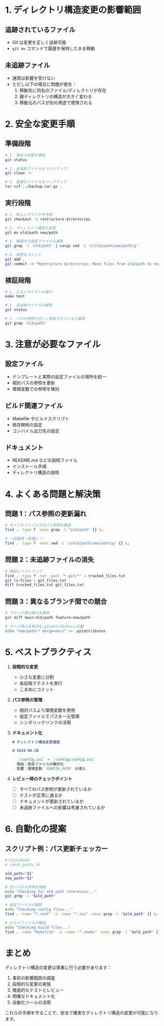 # 1. ディレクトリ構造変更の影響範囲

## 追跡されているファイル

- Git は変更を正しく追跡可能
- `git mv` コマンドで履歴を保持したまま移動

## 未追跡ファイル

- 通常は影響を受けない
- ただし以下の場合に問題が発生：
  1. 移動先に同名のファイル/ディレクトリが存在
  2. 親ディレクトリの構造が大きく変わる
  3. 移動元のパスが別の用途で使用される

# 2. 安全な変更手順

## 準備段階

```bash
# 1. 現在の状態を確認
git status

# 2. 未追跡ファイルをリストアップ
git clean -n

# 3. 重要なファイルをバックアップ
tar czf ../backup.tar.gz .
```

## 実行段階

```bash
# 1. 新しいブランチを作成
git checkout -b restructure-directories

# 2. ディレクトリ構造を変更
git mv old/path new/path

# 3. 関連する設定ファイルを更新
git grep -l 'old/path' | xargs sed -i 's|old/path|new/path|g'

# 4. 変更をコミット
git add .
git commit -m "Restructure directories: Move files from old/path to new/path"
```

## 検証段階

```bash
# 1. ビルドやテストの実行
make test

# 2. 未追跡ファイルの確認
git status

# 3. パスの参照が正しく更新されているか確認
git grep 'old/path'
```

# 3. 注意が必要なファイル

## 設定ファイル

- テンプレートと実際の設定ファイルの場所を統一
- 相対パスの参照を更新
- 環境変数での参照を検討

## ビルド関連ファイル

- Makefile やビルドスクリプト
- 依存関係の設定
- コンパイル出力先の設定

## ドキュメント

- README.md などの説明ファイル
- インストール手順
- ディレクトリ構造の説明

# 4. よくある問題と解決策

## 問題 1：パス参照の更新漏れ

```bash
# すべてのファイルでのパス参照を確認
find . -type f -exec grep -l "old/path" {} \;

# 一括置換（慎重に！）
find . -type f -exec sed -i 's|old/path|new/path|g' {} \;
```

## 問題 2：未追跡ファイルの消失

```bash
# 事前にリストアップ
find . -type f -not -path "*.git/*" > tracked_files.txt
git ls-files > git_files.txt
diff tracked_files.txt git_files.txt
```

## 問題 3：異なるブランチ間での競合

```bash
# ブランチ間の差分を確認
git diff main:old/path feature:new/path

# マージ時の注意点を.gitattributesに記載
echo "new/path/* merge=ours" >> .gitattributes
```

# 5. ベストプラクティス

1. **段階的な変更**

   - 小さな変更に分割
   - 各段階でテストを実行
   - こまめにコミット

2. **パス参照の管理**

   - 相対パスより環境変数を使用
   - 設定ファイルでパスを一元管理
   - シンボリックリンクの活用

3. **ドキュメント化**

   ```markdown
   # ディレクトリ構造変更履歴

   # 2024-04-28

   - `/config.ini` → `/config/config.ini`
   - 理由：設定ファイルの集約化
   - 影響：環境変数 `CONFIG_PATH` の導入
   ```

4. **レビュー時のチェックポイント**
   - [ ] すべてのパス参照が更新されているか
   - [ ] テストが正常に通るか
   - [ ] ドキュメントが更新されているか
   - [ ] 未追跡ファイルへの影響は考慮されているか

# 6. 自動化の提案

## スクリプト例：パス更新チェッカー

```bash
#!/bin/bash
# check_paths.sh

old_path="$1"
new_path="$2"

# 古いパスの参照を検索
echo "Checking for old path references..."
git grep -l "$old_path"

# 設定ファイルの確認
echo "Checking config files..."
find . -name "*.conf" -o -name "*.ini" -exec grep -l "$old_path" {} \;

# ビルドファイルの確認
echo "Checking build files..."
find . -name "Makefile" -o -name "*.cmake" -exec grep -l "$old_path" {} \;
```

# まとめ

ディレクトリ構造の変更は慎重に行う必要があります：

1. 事前の影響範囲の調査
2. 段階的な変更の実施
3. 徹底的なテストとレビュー
4. 明確なドキュメント化
5. 自動化ツールの活用

これらの手順を守ることで、安全で確実なディレクトリ構造の変更が可能になります。
